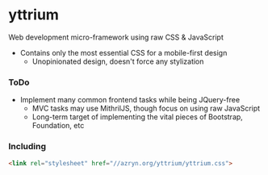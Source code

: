 # yttrium
Web development micro-framework using raw CSS & JavaScript
- Contains only the most essential CSS for a mobile-first design
  - Unopinionated design, doesn't force any stylization

### ToDo
- Implement many common frontend tasks while being JQuery-free
  - MVC tasks may use MithrilJS, though focus on using raw JavaScript
  - Long-term target of implementing the vital pieces of Bootstrap, Foundation, etc

### Including
```HTML
<link rel="stylesheet" href="//azryn.org/yttrium/yttrium.css">
```
